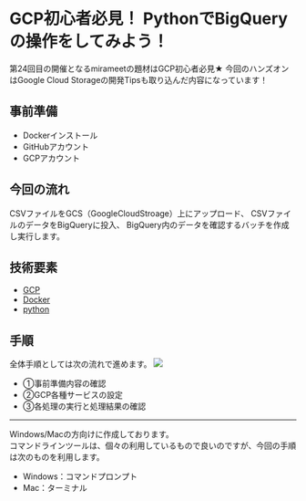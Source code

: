 # GCP初心者必見！ PythonでBigQueryの操作をしてみよう！<br/>
第24回目の開催となるmirameetの題材はGCP初心者必見★
今回のハンズオンはGoogle Cloud Storageの開発Tipsも取り込んだ内容になっています！

## 事前準備
- Dockerインストール
- GitHubアカウント
- GCPアカウント

## 今回の流れ
CSVファイルをGCS（GoogleCloudStroage）上にアップロード、
CSVファイルのデータをBigQueryに投入、
BigQuery内のデータを確認するバッチを作成し実行します。


## 技術要素
- [GCP](https://console.cloud.google.com/?hl=ja)
- [Docker](https://www.docker.com/)
- [python](https://www.python.jp/)


## 手順
全体手順としては次の流れで進めます。
![](img/45.png)  
- ①事前準備内容の確認
- ②GCP各種サービスの設定
- ③各処理の実行と処理結果の確認

---

Windows/Macの方向けに作成しております。  
コマンドラインツールは、個々の利用しているもので良いのですが、今回の手順は次のものを利用します。  
- Windows：コマンドプロンプト
- Mac：ターミナル
